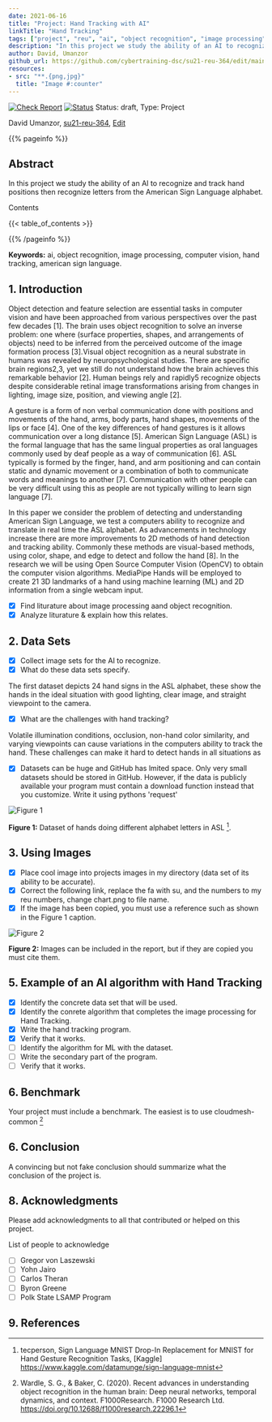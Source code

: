 ```yaml
---
date: 2021-06-16
title: "Project: Hand Tracking with AI"
linkTitle: "Hand Tracking"
tags: ["project", "reu", "ai", "object recognition", "image processing", "computer vision"]
description: "In this project we study the ability of an AI to recognize and track hand positions then recognize letters from the American Sign Language alphabet."
author: David, Umanzor
github_url: https://github.com/cybertraining-dsc/su21-reu-364/edit/main/project/index.md
resources:
- src: "**.{png,jpg}"
  title: "Image #:counter"
---
```


[![Check Report](https://github.com/cybertraining-dsc/su21-reu-364/workflows/Check%20Report/badge.svg)](https://github.com/cybertraining-dsc/su21-reu-364/actions)
[![Status](https://github.com/cybertraining-dsc/su21-reu-364/workflows/Status/badge.svg)](https://github.com/cybertraining-dsc/su21-reu-364/actions)
Status: draft, Type: Project


David Umanzor, [su21-reu-364](https://github.com/cybertraining-dsc/su21-reu-364), [Edit](https://github.com/cybertraining-dsc/su21-reu-364/blob/main/project/index.md)

{{% pageinfo %}}

## Abstract

In this project we study the ability of an AI to recognize and track hand positions then recognize letters from the American Sign Language alphabet.

Contents

{{< table_of_contents >}}

{{% /pageinfo %}}

**Keywords:** ai, object recognition, image processing, computer vision, hand tracking, american sign language. 

## 1. Introduction

Object detection and feature selection are essential tasks in computer vision and have been approached from various perspectives over the past few decades [1]. The brain uses object recognition to solve an inverse problem: one where (surface properties, shapes, and arrangements of objects) need to be inferred from the perceived outcome of the image formation process [3].Visual object recognition as a neural substrate in humans was revealed by neuropsychological studies. There are specific brain regions2,3, yet we still do not understand how the brain achieves this remarkable behavior [2]. Human beings rely and rapidly5 recognize objects despite considerable retinal image transformations arising from changes in lighting, image size, position, and viewing angle [2].

A gesture is a form of non verbal communication done with positions and movements of the hand, arms, body parts, hand shapes, movements of the lips or face [4]. One of the key differences of hand gestures is it allows communication over a long distance [5]. American Sign Language (ASL) is the formal language that has the same lingual properties as oral languages commonly used by deaf people as a way of communication [6]. ASL typically is formed by the finger, hand, and arm positioning and can contain static and dynamic movement or a combination of both to communicate words and meanings to another [7]. Communication with other people can be very difficult using this as people are not typically willing to learn sign language [7].

In this paper we consider the problem of detecting and understanding American Sign Language, we test a computers ability to recognize and translate in real time the ASL alphabet. As advancements in technology increase there are more improvements to 2D methods of hand detection and tracking ability. Commonly these methods are visual-based methods, using color, shape, and edge to detect and follow the hand [8]. In the research we will be using Open Source Computer Vision (OpenCV) to obtain the computer vision algorithms. MediaPipe Hands will be employed to create 21 3D landmarks of a hand using machine learning (ML) and 2D information from a single webcam input.

- [X] Find liturature about image processing aand object recognition.
- [X] Analyze liturature & explain how this relates.

## 2. Data Sets

- [X] Collect image sets for the AI to recognize.
- [X] What do these data sets specify.

The first dataset depicts 24 hand signs in the ASL alphabet, these show the hands in the ideal situation with good lighting, clear image, and straight viewpoint to the camera.

- [X] What are the challenges with hand tracking?

Volatile illumination conditions, occlusion, non-hand color similarity, and varying viewpoints can cause variations in the computers ability to track the hand. These challenges can make it hard to detect hands in all situations as

- [X] Datasets can be huge and GitHub has lmited space. Only very small datasets should be stored in GitHub. 
  However, if the data is publicly available your program must contain a download function instead that you customize. 
  Write it using pythons 'request'

![Figure 1](https://github.com/cybertraining-dsc/su21-reu-364/raw/main/project/images/amer_sign2.png)

**Figure 1:** Dataset of hands doing different alphabet letters in ASL [^5].

## 3. Using Images

- [X] Place cool image into projects images in my directory (data set of its ability to be accurate).
- [X] Correct the following link, replace the fa with su, and the numbers to my reu numbers, change chart.png to file name.
- [X] If the image has been copied, you must use a reference such as shown in the Figure 1 caption.

![Figure 2](https://github.com/cybertraining-dsc/su21-reu-364/raw/main/project/images/hand_tracking_test.png)

**Figure 2:** Images can be included in the report, but if they are copied you must cite them.

## 5. Example of an AI algorithm with Hand Tracking

- [X] Identify the concrete data set that will be used.
- [X] Identify the conrete algorithm that completes the image processing for Hand Tracking.
- [X] Write the hand tracking program.
- [X] Verify that it works.
- [ ] Identify the algorithm for ML with the dataset.
- [ ] Write the secondary part of the program.
- [ ] Verify that it works.

## 6. Benchmark

Your project must include a benchmark. The easiest is to use cloudmesh-common [^2]

## 6. Conclusion

A convincing but not fake conclusion should summarize what the conclusion of the project is.

## 8. Acknowledgments

Please add acknowledgments to all that contributed or helped on this project.

List of people to acknowledge
- [ ] Gregor von Laszewski
- [ ] Yohn Jairo
- [ ] Carlos Theran
- [ ] Byron Greene
- [ ] Polk State LSAMP Program

## 9. References


[^1]: Pan, T.-Y., Zhang, C., Li, Y., Hu, H., Xuan, D., Changpinyo, S., Gong, B., &amp; Chao, W.-L. (2021, July 5). On Model Calibration for Long-Tailed Object Detection and Instance Segmentation. arXiv.org.
      https://arxiv.org/abs/2107.02170. 

[^2]: Wardle, S. G., & Baker, C. (2020). Recent advances in understanding object recognition in the human brain: Deep neural networks, temporal dynamics, and context. F1000Research. F1000 Research Ltd.
      <https://doi.org/10.12688/f1000research.22296.1>

[^3]: 

[^4]: K. Dabre and S. Dholay, "Machine learning model for sign language interpretation using webcam images," 2014 International Conference on Circuits, Systems, Communication and Information Technology Applications (CSCITA), 2014, pp. 317-321, 
      <doi: 10.1109/CSCITA.2014.6839279>

[^5]: tecperson, Sign Language MNIST Drop-In Replacement for MNIST for Hand Gesture Recognition Tasks, [Kaggle] 
      <https://www.kaggle.com/datamunge/sign-language-mnist>

[^6]: U.S. Department of Health and Human Services. (n.d.). American Sign Language. National Institute of Deafness and Other Communication Disorders.
      <https://www.nidcd.nih.gov/health/american-sign-language>

[^7]: A. Rahagiyanto, A. Basuki, R. Sigit, A. Anwar and M. Zikky, "Hand Gesture Classification for Sign Language Using Artificial Neural Network," 2017 21st International Computer Science and Engineering Conference (ICSEC), 2017, pp. 1-5, 
      <doi: 10.1109/ICSEC.2017.8443898>

[^8]: Jiayi Wang, Franziska Mueller, Florian Bernard, Suzanne Sorli, Oleksandr Sotnychenko, Neng Qian, Miguel A. Otaduy, Dan Casas, and Christian Theobalt. 2020. RGB2Hands: real-time tracking of 3D hand interactions from monocular RGB video. ACM Trans. Graph. 39, 6, Article 218 (December 2020), 16 pages.
      <https://doi.org/10.1145/3414685.3417852>

[^9]: 
